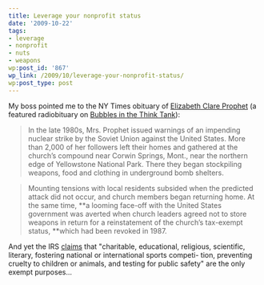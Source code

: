 ```yaml
---
title: Leverage your nonprofit status
date: '2009-10-22'
tags:
- leverage
- nonprofit
- nuts
- weapons
wp:post_id: '867'
wp_link: /2009/10/leverage-your-nonprofit-status/
wp:post_type: post
---
```


My boss pointed me to the NY Times obituary of [Elizabeth Clare Prophet](http://www.nytimes.com/2009/10/17/us/17prophet.html) (a featured radiobituary on [Bubbles in the Think Tank](http://www.bubblesinthethinktank.com/2009/10/but-one-thing-i-dont-understand/)):

> In the late 1980s, Mrs. Prophet issued warnings of an impending nuclear strike by the Soviet Union against the United States. More than 2,000 of her followers left their homes and gathered at the church’s compound near Corwin Springs, Mont., near the northern edge of Yellowstone National Park. There they began stockpiling weapons, food and clothing in underground bomb shelters.

>

> Mounting tensions with local residents subsided when the predicted attack did not occur, and church members began returning home. At the same time, **a looming face-off with the United States government was averted when church leaders agreed not to store weapons in return for a reinstatement of the church’s tax-exempt status, **which had been revoked in 1987.

And yet the IRS [claims](http://www.irs.gov/pub/irs-pdf/p4220.pdf) that "charitable, educational, religious, scientific, literary, fostering national or international sports competi- tion, preventing cruelty to children or animals, and testing for public safety" are the only exempt purposes...

